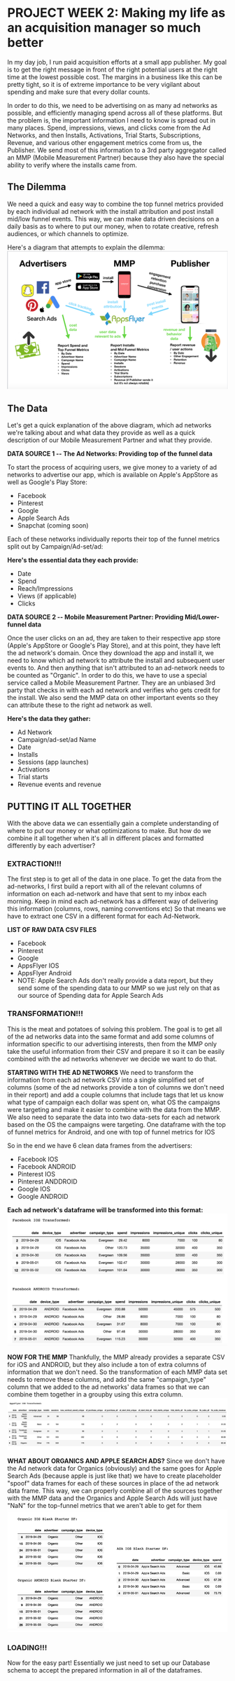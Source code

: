 # PROJECT WEEK 2: Making my life as an acquisition manager so much better

In my day job, I run paid acquisition efforts at a small app publisher. My goal is to get the right message in front of the right potential users at the right time at the lowest possible cost. The margins in a business like this can be pretty tight, so it is of extreme importance to be very vigilant about spending and make sure that every dollar counts. 

In order to do this, we need to be advertising on as many ad networks as possible, and efficiently managing spend across all of these platforms. But the problem is, the important information I need to know is spread out in many places. Spend, impressions, views, and clicks come from the Ad Networks, and then Installs, Activations, Trial Starts, Subscriptions, Revenue, and various other engagement metrics come from us, the Publisher. We send most of this information to a 3rd party aggregator called an MMP (Mobile Measurement Partner) because they also have the special ability to verify where the installs came from.

## The Dilemma
We need a quick and easy way to combine the top funnel metrics provided by each individual ad network with the install attribution and post install mid/low funnel events. This way, we can make data driven decisions on a daily basis as to where to put our money, when to rotate creative, refresh audiences, or which channels to optimize.

Here's a diagram that attempts to explain the dilemma:
![Acquisition Managers Dilemma](https://github.com/EfficiencyJunky/UCB_DataBootcamp_Homework_repo/blob/master/13-Project_Week_2/Resources/acquisition_managers_dillemma.png?raw=true)


## The Data
Let's get a quick explanation of the above diagram, which ad networks we're talking about and what data they provide as well as a quick description of our Mobile Measurement Partner and what they provide.

**DATA SOURCE 1 -- The Ad Networks: Providing top of the funnel data**

To start the process of acquiring users, we give money to a variety of ad networks to advertise our app, which is available on Apple's AppStore as well as Google's Play Store:

 - Facebook
 - Pinterest
 - Google
 - Apple Search Ads
 - Snapchat (coming soon)

Each of these networks individually reports their top of the funnel metrics split out by Campaign/Ad-set/ad:

**Here's the essential data they each provide:**
 - Date
 - Spend
 - Reach/Impressions
 - Views (if applicable)
 - Clicks


**DATA SOURCE 2 -- Mobile Measurement Partner: Providing Mid/Lower-funnel data**

Once the user clicks on an ad, they are taken to their respective app store (Apple's AppStore or Google's Play Store), and at this point, they have left the ad network's domain. Once they download the app and install it, we need to know which ad network to attribute the install and subsequent user events to. And then anything that isn't attributed to an ad-network needs to be counted as "Organic".
In order to do this, we have to use a special service called a Mobile Measurement Partner. They are an unbiased 3rd party that checks in with each ad network and verifies who gets credit for the install. We also send the MMP data on other important events so they can attribute these to the right ad network as well.

**Here's the data they gather:**

 - 	Ad Network
 - Campaign/ad-set/ad Name
 - Date
 - Installs
 - Sessions (app launches)
 - Activations
 - Trial starts
 - Revenue events and revenue


## PUTTING IT ALL TOGETHER
With the above data we can essentially gain a complete understanding of where to put our money or what optimizations to make. But how do we combine it all together when it's all in different places and formatted differently by each advertiser?

### EXTRACTION!!!
The first step is to get all of the data in one place. To get the data from the ad-networks, I first build a report with all of the relevant columns of information on each ad-network and have that sent to my inbox each morning. Keep in mind each ad-network has a different way of delivering this information (columns, rows, naming conventions etc) So that means we have to extract one CSV in a different format for each Ad-Network.

**LIST OF RAW DATA CSV FILES**
 - Facebook
 - Pinterest
 - Google
 - AppsFlyer IOS
 - AppsFlyer Android
 - NOTE: Apple Search Ads don't really provide a data report, but they send some of the spending data to our MMP so we just rely on that as our source of Spending data for Apple Search Ads

### TRANSFORMATION!!!
This is the meat and potatoes of solving this problem. The goal is to get all of the ad networks data into the same format and add some columns of information specific to our advertising interests, then from the MMP only take the useful information from their CSV and prepare it so it can be easily combined with the ad networks whenever we decide we want to do that.

**STARTING WITH THE AD NETWORKS**
We need to transform the information from each ad network CSV into a single simplified set of columns (some of the ad networks provide a ton of columns we don't need in their report) and add a couple columns that include tags that let us know what type of campaign each dollar was spent on, what OS the campaigns were targeting and make it easier to combine with the data from the MMP. 
We also need to separate the data into two data-sets for each ad network based on the OS the campaigns were targeting. One dataframe with the top of funnel metrics for Android, and one with top of funnel metrics for IOS

So in the end we have 6 clean data frames from the advertisers:
 - Facebook IOS 
 - Facebook ANDROID 
 - Pinterest IOS 
 - Pinterest ANDDROID 
 - Google IOS 
 - Google ANDROID

**Each ad network's dataframe will be transformed into this format:**
![enter image description here](https://github.com/EfficiencyJunky/UCB_DataBootcamp_Homework_repo/blob/master/13-Project_Week_2/Resources/transform-facebook.png?raw=true)


**NOW FOR THE MMP**
Thankfully, the MMP already provides a separate CSV for iOS and ANDROID, but they also include a ton of extra columns of information that we don't need. So the transformation of each MMP data set needs to remove these columns, and add the same "campaign_type" column that we added to the ad networks' data frames so that we can combine them together in a groupby using this extra column.
![enter image description here](https://github.com/EfficiencyJunky/UCB_DataBootcamp_Homework_repo/blob/master/13-Project_Week_2/Resources/transform-appsflyer.png?raw=true)

**WHAT ABOUT ORGANICS AND APPLE SEARCH ADS?**
Since we don't have the Ad network data for Organics (obviously) and the same goes for Apple Search Ads (because apple is just like that) we have to create placeholder "spoof" data frames for each of these sources in place of the ad network data frame. This way, we can properly combine all of the sources together with the MMP data and the Organics and Apple Search Ads will just have "NaN" for the top-funnel metrics that we aren't able to get for them
![enter image description here](https://github.com/EfficiencyJunky/UCB_DataBootcamp_Homework_repo/blob/master/13-Project_Week_2/Resources/transform-organic_asa.png?raw=true)


### LOADING!!!
Now for the easy part! Essentially we just need to set up our Database schema to accept the prepared information in all of the dataframes.

<!--stackedit_data:
eyJoaXN0b3J5IjpbMTE5NTk1NDg0LC0xMzM0NjQ1NzY4LDY2MT
UwMjAzMiwtMzk5NTE4NTk3LC0xMDgwOTM4MTI4XX0=
-->